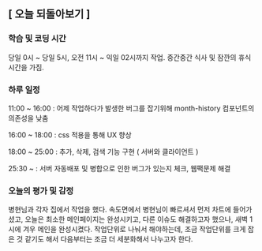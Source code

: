 ## [ 오늘 되돌아보기 ]

### 학습 및 코딩 시간 

당일 0시 ~ 당일 5시, 오전 11시 ~ 익일 02시까지 작업. 중간중간 식사 및 잠깐의 휴식시간을 가짐.

### 하루 일정

11:00 ~ 16:00 : 어제 작업하다가 발생한 버그를 잡기위해 month-history 컴포넌트의 의존성을 낮춤

16:00 ~ 18:00 : css 적용을 통해 UX 향상

18:00 ~ 25:00 : 추가, 삭제, 검색 기능 구현 ( 서버와 클라이언트 )

25:30 ~ : 서버 자동배포 및 병합으로 인한 버그가 있는지 체크, 웹팩문제 해결

### 오늘의 평가 및 감정

병현님과 각자 집에서 작업을 했다. 속도면에서 병현님이 빠르셔서 먼저 차트에 들어가셨고, 오늘은 최소한 메인페이지는 완성시키고, 다른 이슈도 해결하고자 했으나, 새벽 1시에 겨우 메인을 완성시켰다. 작업단위로 나눠서 해야하는데, 조금 작업단위를 크게 잡은 것 같기도 해서 다음부터는 조금 더 세분화해서 나누고자 한다. 

